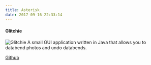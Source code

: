 ```yaml
---
title: Asterisk
date: 2017-09-16 22:33:14
---
```


#### Glitchie
![Glitchie](/images/proj/glitchie.jpg "Glitchie app.")
A small GUI application written in Java that allows you to databend photos and undo databends.

[Github](https://github.com/stemmlerjs/Glitch-Pond)